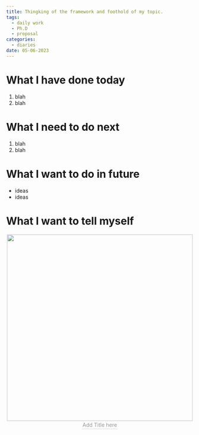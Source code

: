```yaml
---
title: Thingking of the framework and foothold of my topic.
tags:
  - daily work
  - Ph.D
  - proposal
categories:
  - diaries
date: 05-06-2023
---
```

# What I have done today

1. blah 
2. blah

# What I need to do next

1. blah
2. blah

# What I want to do in future
- ideas 
- ideas

# What I want to tell myself

<div align=center>
<img src="/Pictures/*.jpeg" width="500" />
<br>
    <div style="color:orange; border-bottom: 1px solid #d9d9d9;
    display: inline-block;
    color: #999;
    padding: 2px;">
      Add Title here
</div>
</div>